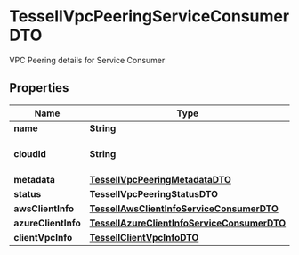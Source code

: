 

# TessellVpcPeeringServiceConsumerDTO

VPC Peering details for Service Consumer

## Properties

Name | Type | Description | Notes
------------ | ------------- | ------------- | -------------
**name** | **String** |  |  [optional]
**cloudId** | **String** | CloudId of Peering Connection |  [optional]
**metadata** | [**TessellVpcPeeringMetadataDTO**](TessellVpcPeeringMetadataDTO.md) |  |  [optional]
**status** | **TessellVpcPeeringStatusDTO** |  |  [optional]
**awsClientInfo** | [**TessellAwsClientInfoServiceConsumerDTO**](TessellAwsClientInfoServiceConsumerDTO.md) |  |  [optional]
**azureClientInfo** | [**TessellAzureClientInfoServiceConsumerDTO**](TessellAzureClientInfoServiceConsumerDTO.md) |  |  [optional]
**clientVpcInfo** | [**TessellClientVpcInfoDTO**](TessellClientVpcInfoDTO.md) |  |  [optional]



